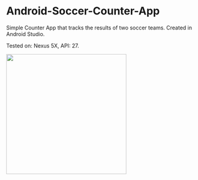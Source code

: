 # Android-Soccer-Counter-App
Simple Counter App that tracks the results of two soccer teams. Created in Android Studio.

Tested on: Nexus 5X, API: 27.

<img src="http://schoolstyle.pl/wp-content/uploads/2018/12/SoccerCounter.png" width="320">
